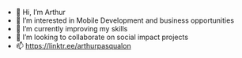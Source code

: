 - 👋 Hi, I’m Arthur
- 👀 I’m interested in Mobile Development and business opportunities
- 🌱 I’m currently improving my skills 
- 💞️ I’m looking to collaborate on social impact projects
- 📫 https://linktr.ee/arthurpasqualon
